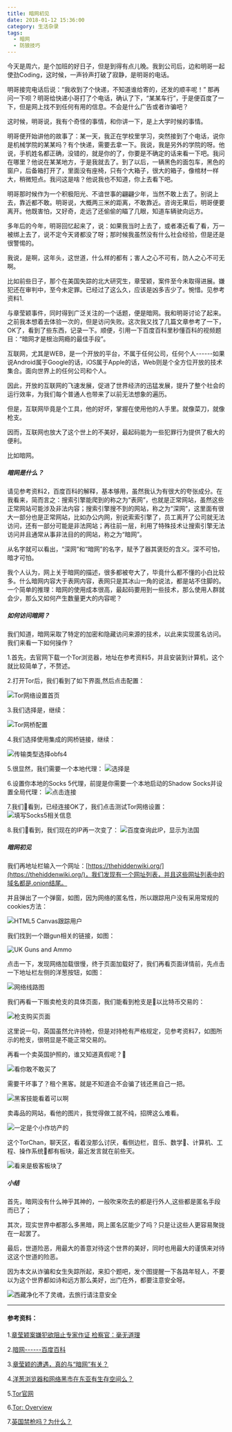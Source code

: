 ```yaml
---
title: 暗网初见
date: 2018-01-12 15:36:00
category: 生活杂录
tags:
  - 暗网
  - 防狼技巧
---
```


今天是周六，是个加班的好日子，但是到得有点儿晚。我到公司后，边和明哥一起使劲Coding，这时候，一声铃声打破了寂静，是明哥的电话。

明哥接完电话后说：“我收到了个快递，不知道谁给寄的，还发的顺丰呢！”  那再问一下呗？明哥给快递小哥打了个电话，确认了下，“某某车行”，于是便百度了一下，但是网上找不到任何有用的信息。不会是什么广告或者诈骗吧？

这时候，明哥说，我有个奇怪的事情，和你讲一下，是上大学时候的事情。

<!--more-->

明哥便开始讲他的故事了：某一天，我正在学校里学习，突然接到了个电话，说你是机械学院的某某吗？有个快递，需要去拿一下。我说，我是另外的学院的呀。他说，手机姓名都正确，没错的，就是你的了，你要是不确定的话来看一下吧。我问在哪里？他说在某某地方，于是我就去了。到了以后，一辆黑色的面包车，黑色的窗户，后备箱打开了，里面没有座椅，只有个大箱子，很大的箱子，像棺材一样大，稍微短点。我问这是啥？他说我也不知道，你上去看下吧。

明哥那时候作为一个积极阳光、不谙世事的翩翩少年，当然不敢上去了。别说上去，靠近都不敢。明哥说，大概两三米的距离，不敢靠近。咨询无果后，明哥便要离开。他既害怕，又好奇，走远了还偷偷的瞄了几眼，知道车辆驶向远方。

多年后的今年，明哥回忆起来了，说：如果我当时上去了，或者凑近看了看，万一被绑上去了，说不定今天肾都没了呀；那时候我虽然没有什么社会经验，但是还是很警惕的。

我说，是啊，这年头，这世道，什么样的都有；害人之心不可有，防人之心不可无啊。

比如前些日子，那个在美国失踪的北大研究生，章莹颖，案件至今未取得进展。嫌犯还在审判中，至今未定罪。已经过了这么久，应该是凶多吉少了。惋惜。见参考资料1.

与章莹颖事件，同时得到广泛关注的一个话题，便是暗网。我和明哥讨论了起来。之前我本想着去体验一次的，但是访问失败。这次我又找了几篇文章参考了一下，OK了，看到了些东西，记录一下。顺便，引用一下百度百科里秒懂百科的视频题目：“暗网才是根治网瘾的最佳手段”。

互联网，尤其是WEB，是一个开放的平台，不属于任何公司，任何个人------如果说Android属于Google的话，iOS属于Apple的话，Web则是个全方位开放的技术集合。面向世界上的任何公司和个人。

因此，开放的互联网的飞速发展，促进了世界经济的迅猛发展，提升了整个社会的运行效率，为我们每个普通人也带来了以前无法想象的遍历。

但是，互联网毕竟是个工具，他的好坏，掌握在使用他的人手里。就像菜刀，就像枪支。

因而，互联网也放大了这个世上的不美好，最起码能为一些犯罪行为提供了极大的便利。


比如暗网。

##### 暗网是什么？

请见参考资料2，百度百科的解释，基本够用，虽然我认为有很大的夸张成分。在我看来，简而言之：搜索引擎能爬到的称之为“表网”，也就是正常网站，虽然这些正常网站可能涉及非法内容；搜索引擎搜不到的网站，称之为“深网”，这里面有很大一部分也是正常网站，比如办公内网，别说索索引擎了，员工离开了公司就无法访问，还有一部分可能是非法网站；再往前一层，利用了特殊技术让搜索引擎无法访问并且通常从事非法目的的网站，称之为“暗网”。

从名字就可以看出，“深网”和“暗网”的名字，赋予了器其褒贬的含义。深不可怕，暗才可怕。

我个人认为，网上关于暗网的描述，很多都被夸大了，毕竟什么都不懂的小白比较多。什么暗网内容大于表网内容，表网只是其冰山一角的说法，都是站不住脚的。一个简单的推理：暗网的使用成本很高，最起码要用到一些技术，那么使用人群就会少，那么又如何产生数量更大的内容呢？


##### 如何访问暗网？

我们知道，暗网采取了特定的加密和隐藏访问来源的技术，以此来实现匿名访问。我们来看一下如何操作？

1.首先，去官网下载一个Tor浏览器，地址在参考资料5，并且安装到计算机，这个就比较简单了，不赘述。

2.打开Tor后，我们看到了如下界面,然后点击配置：

![Tor网络设置首页](暗网初见/1.jpg)

3.我们选择是，继续：

![Tor网桥配置](暗网初见/2.jpg)

4.我们选择使用集成的网桥链接，继续：

![传输类型选择obfs4](暗网初见/3.jpg)

5.很显然，我们需要一个本地代理：
![选择是](暗网初见/4.jpg)

6.设置你本地的Socks 5代理，前提是你需要一个本地启动的Shadow Socks并设置全局代理：
![点击连接](暗网初见/5.jpg)

7.我们看到，已经连接OK了，我们点击测试Tor网络设置：
![填写Socks5相关信息](暗网初见/6.jpg)

8.我们看到，我们现在的IP再一次变了：
![百度查询此IP，显示为法国](暗网初见/7.jpg)


##### 暗网初见

我们再地址栏输入一个网址：[https://thehiddenwiki.org/](https://thehiddenwiki.org/)，我们发现有一个网址列表，并且这些网址列表中的域名都是.onion结尾。

并且弹出了一个弹窗，如图，因为网络的匿名性，所以跟踪用户没有采用常规的cookies方法：

![HTML5 Canvas跟踪用户](暗网初见/8.png)

我们找到一个跟gun相关的链接，如图：

![UK Guns and Ammo](暗网初见/9.png)

点击一下，发现网络加载很慢，终于页面加载好了，我们再看页面详情前，先点击一下地址栏左侧的洋葱按钮，如图：

![网络线路图](暗网初见/10.png)

我们再看一下贩卖枪支的具体页面，我们能看到枪支是以比特币交易的：

![枪支购买页面](暗网初见/11.png)

这里说一句，英国虽然允许持枪，但是对持枪有严格规定，见参考资料7，如图所示的枪支，很明显是不能正常交易的。

再看一个卖英国护照的，谁又知道真假呢？

![看你敢不敢买了](暗网初见/12.png)

需要干坏事了？租个黑客。就是不知道会不会骗了钱还黑自己一把。

![黑客技能看着可以啊](暗网初见/13.png)

卖毒品的网站，看他的图片，我觉得做工就不纯，招牌这么难看。

![一定是个小作坊产的](暗网初见/14.png)

这个TorChan，聊天区，看着没那么讨厌，看侧边栏，音乐、数学、计算机、工程、操作系统都有板块，最近发言就在前些天。

![看来是极客板块了](暗网初见/15.png)


##### 小结

首先，暗网没有什么神乎其神的，一般吹来吹去的都是行外人,这些都是匿名手段而已了；

其次，现实世界中都那么多黑暗，网上匿名区能少了吗？只是让这些人更容易聚拢在一起罢了。

最后，世道险恶，用最大的善意对待这个世界的美好，同时也用最大的谨慎来对待这这个世道的险恶。

因为本文从诈骗和女生失踪所起，来扣个题吧，发个图提醒一下各路年轻人，不要以为这个世界都如诗和远方那么美好，出门在外，都要注意安全呀。

![西藏净化不了灵魂，去旅行请注意安全](暗网初见/16.png)


---
#### 参考资料：

1.[章莹颖案嫌犯欲阻止专家作证 检察官：毫无道理](http://world.huanqiu.com/article/2018-01/11520127.html)

2.[暗网------百度百科](https://baike.baidu.com/item/%E6%9A%97%E7%BD%91/8694490?fr=aladdin)

3.[章莹颖的遭遇，真的与“暗网”有关？](http://news.youth.cn/kj/201707/t20170724_10361419.htm)

4.[洋葱浏览器和网络黑市在东亚有生存空间么？](https://www.zhihu.com/question/30668461)

5.[Tor官网](https://www.torproject.org)

6.[Tor: Overview](https://www.torproject.org/about/overview.html.en#thesolution)

7.[英国禁枪吗？为什么？](https://www.zhihu.com/question/28296890)
